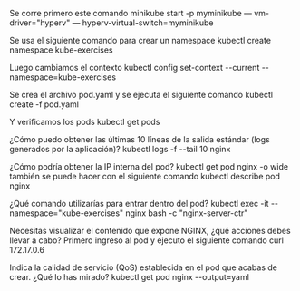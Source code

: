 Se corre primero este comando
minikube start -p myminikube — vm-driver="hyperv" — hyperv-virtual-switch=myminikube 


Se usa el siguiente comando para crear un namespace
kubectl create namespace kube-exercises

Luego cambiamos el contexto
kubectl config set-context --current --namespace=kube-exercises

Se crea el archivo pod.yaml y se ejecuta el siguiente comando
kubectl create -f pod.yaml

Y verificamos los pods 
kubectl get pods

¿Cómo puedo obtener las últimas 10 líneas de la salida estándar (logs generados por la aplicación)?
kubectl logs -f --tail 10 nginx

¿Cómo podría obtener la IP interna del pod?
kubectl get pod nginx -o wide
también se puede hacer con el siguiente comando
kubectl describe pod nginx

¿Qué comando utilizarías para entrar dentro del pod?
kubectl exec -it --namespace="kube-exercises" nginx bash -c "nginx-server-ctr"

Necesitas visualizar el contenido que expone NGINX, ¿qué acciones debes llevar a cabo?
Primero ingreso al pod y ejecuto el siguiente comando
curl 172.17.0.6

Indica la calidad de servicio (QoS) establecida en el pod que acabas de crear. ¿Qué lo has mirado?
kubectl get pod nginx --output=yaml